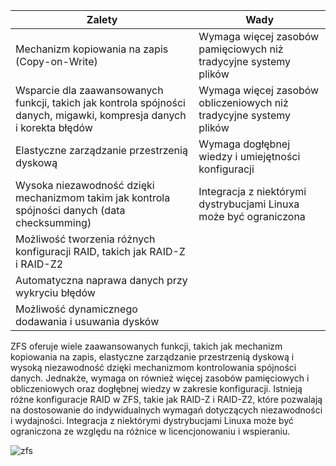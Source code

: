 | Zalety                                                                                                                | Wady                                                               |
| --------------------------------------------------------------------------------------------------------------------- | ------------------------------------------------------------------ |
| Mechanizm kopiowania na zapis (Copy-on-Write)                                                                         | Wymaga więcej zasobów pamięciowych niż tradycyjne systemy plików   |
| Wsparcie dla zaawansowanych funkcji, takich jak kontrola spójności danych, migawki, kompresja danych i korekta błędów | Wymaga więcej zasobów obliczeniowych niż tradycyjne systemy plików |
| Elastyczne zarządzanie przestrzenią dyskową                                                                           | Wymaga dogłębnej wiedzy i umiejętności konfiguracji                |
| Wysoka niezawodność dzięki mechanizmom takim jak kontrola spójności danych (data checksumming)                        | Integracja z niektórymi dystrybucjami Linuxa może być ograniczona  |
| Możliwość tworzenia różnych konfiguracji RAID, takich jak RAID-Z i RAID-Z2                                            |                                                                    |
| Automatyczna naprawa danych przy wykryciu błędów                                                                      |                                                                    |
| Możliwość dynamicznego dodawania i usuwania dysków                                                                    |                                                                    |

ZFS oferuje wiele zaawansowanych funkcji, takich jak mechanizm kopiowania na zapis, elastyczne zarządzanie przestrzenią dyskową i wysoką niezawodność dzięki mechanizmom kontrolowania spójności danych. Jednakże, wymaga on również więcej zasobów pamięciowych i obliczeniowych oraz dogłębnej wiedzy w zakresie konfiguracji. Istnieją różne konfiguracje RAID w ZFS, takie jak RAID-Z i RAID-Z2, które pozwalają na dostosowanie do indywidualnych wymagań dotyczących niezawodności i wydajności. Integracja z niektórymi dystrybucjami Linuxa może być ograniczona ze względu na różnice w licencjonowaniu i wspieraniu.

![zfs](3_4_8_zfs.png)
